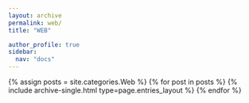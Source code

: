 ```yaml
---
layout: archive
permalink: web/
title: "WEB"

author_profile: true
sidebar:
  nav: "docs"
---
```


{% assign posts = site.categories.Web %}
{% for post in posts %}
{% include archive-single.html type=page.entries_layout %}
{% endfor %}